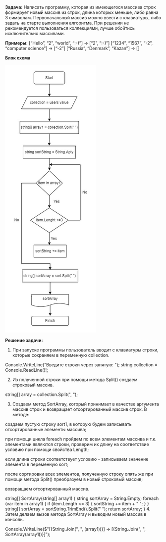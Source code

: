 **Задача:**
Написать программу, которая из имеющегося массива строк формирует новый массив из строк, длина которых меньше, либо равна 3 символам. Первоначальный массив можно ввести с клавиатуры, либо задать на старте выполнения алгоритма. При решении не рекомендуется пользоваться коллекциями, лучше обойтись исключительно массивами.

**Примеры:**
[“Hello”, “2”, “world”, “:-)”] → [“2”, “:-)”]
[“1234”, “1567”, “-2”, “computer science”] → [“-2”]
[“Russia”, “Denmark”, “Kazan”] → []


**Блок схема**

![Блок схема](sort2.jpg)

**Решение задачи:**

1. При запуске программы пользователь вводит с клавиатуры строки, которые сохраняем в переменную collection.

 Console.WriteLine("Введите строки через запятую: ");
 string collection = Console.ReadLine()!;   

2. Из полученной строки при помощи метода Split() создаем строковый массив.

 string[] array = collection.Split(", ");

3. Создаем метод SortArray, который принимает в качестве аргумента массив строк и возвращает отсортированный массив строк. В методе:

создаем пустую строку sort1, в которую будем записывать отсортированные элементы массива;

при помощи цикла foreach пройдем по всем элементам массива и т.к. элементами являются строки, проверим их длину на соответствие условию при помощи свойства Length;

если длина строки соответствует условию - записываем значение элемента в переменную sort;

после сортировки всех элементов, полученную строку опять же при помощи метода Split() преобразуем в новый строковый массив;

возвращаем отсортированный массив.

  string[] SortArray(string[] array1)
  {
      string sortArray = String.Empty;
      foreach (var item in array1)
      {
          if (item.Length <= 3)
          {
              sortString += item + " ";
          }
      }
      string[] sortArray = sortString.TrimEnd().Split(" ");
      return sortArray;
  }
4. Затем делаем вызов метода SortArray и выводим новый массив в консоль.

 Console.WriteLine($"[{String.Join(", ", (array1))}] -> [{String.Join(", ", SortArray(array1))}]");